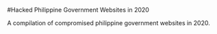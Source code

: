 #Hacked Philippine Government Websites in 2020

A compilation of compromised philippine government websites in 2020.
